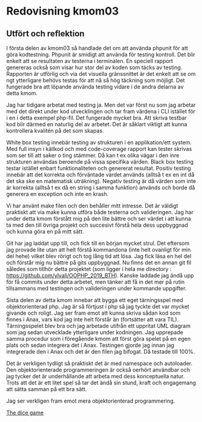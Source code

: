 ---
---
Redovisning kmom03
=========================

Utfört och reflektion
---------------------------------------------

I första delen av kmom03 så handlade det om att använda phpunit för att göra kodtestning. Phpunit är smidigt att använda för testing kontroll. Det blir enkelt att se resultaten av testerna i terminalen. En speciell rapport genereras också som visar  hur stor del av koden som täcks av testing. Rapporten är utförlig och via det visuella gränssnittet är det enkelt att se om ngt ytterligare behövs testas för att nå så hög täckning som möjligt. Det fungerade bra att löpande använda testing vidare i de andra delarna av detta kmom.

Jag har tidigare arbetat med testing ja. Men det var först nu som jag arbetar med det direkt under kod utvecklingen och tar fram värdena i CLI istället för i en i detta exempel php-fil. Det fungerade mycket bra. Att skriva testbar kod blir därmed en naturlig del av arbetet. Det är såklart viktigt att kunna kontrollera kvalitén på det som skapas.

White box testing innebär testing av strukturen i en applikation/ett system. Med full insyn i källkod och med code-coverage rapport kan tester skrivas som ser till att saker o ting stämmer. Då kan t ex olika vägar i den inre strukturen användas beroende på vissa specifika värden. Black box testing testar istället enbart funktionaliteten och genererat resultat. Positiv testing innebär att det korrekta och förväntade värdet används (alltså t ex en int då det ska ske en matematisk uträkning). Negativ testing är då värden som inte är korrekta (alltså t ex då en string i samma funktion) används och borde då generera en exception och inte en krash.

Vi har använt make filen och den behåller mitt intresse. Det är väldigt praktiskt att via make kunna utföra både testerna och valideringen. Jag har under detta kmom förstått mig på den lite bättre och ser värdet i att kunna ta med den till övriga projekt och succesivt förstå hela dess uppbyggnad och kunna göra en på mitt sätt.

Git har jag laddat upp till, och fick till en början mycket strul. Det eftersom jag provade lite utan att helt förstå kommandona (inte helt ovanligt för min del hehe) vilket blev rörigt och tog lång tid att lösa. Jag fick läsa en hel del och förstår mig nu bättre på gits uppbyggnad. Nu finns det en annan git fil således som tillhör detta projektet (som ligger i hela me directory : https://github.com/ylvali/OOPHP_2019_BTH). Kanske laddade jag ändå upp för få commits under detta arbetet, men tänker att få in det mer på rutin tillsammans med testingen och valideringen under kommande uppgifter.

Sista delen av detta kmom innebar att bygga ett eget tärningsspel med objektorienterad php. Jag är så förtjust i php så jag tyckte det var mycket givande och roligt. Jag ser fram emot att kunna skriva sådan kod som finnes i Anax, vars kod jag inte helt förstår än (fortsätter att vara TIL).
Tärningsspelet blev bra och jag arbetade utifrån ett uppritat UML diagram som jag sedan utvecklade ytterligare under kodningen. Jag upprepade samma procedur som i föregående kmom att först göra spelet på en egen plats och sedan integrera det i Anax. Testingen gjorde jag innan jag integrerade den i Anax och det är den filen jag bifogat. Då testade till 100%.

Det är verkligen tydligt så praktiskt det är med namespace och autoloader. Den objektorienterade programmeringen är också oerhört användbar och jag tycker det är underhållande att arbeta med dess konceptuella natur. Trots att det är ett litet spel så tar det ändå sin stund, kraft och engagemang att sätta samman på ett bra sätt.

 Jag ser verkligen fram emot mera objektorienterad programmering.
 

<a href="http://www.student.bth.se/~ylsj11/dbwebb-kurser/oophp/me/redovisa/htdocs/diceGameDisp"> The dice game </a>
